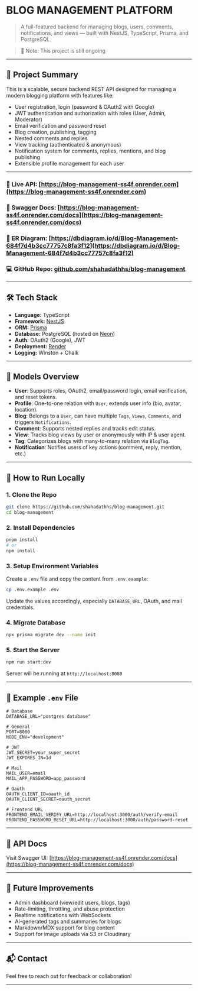 # BLOG MANAGEMENT PLATFORM

> A full-featured backend for managing blogs, users, comments, notifications, and views — built with NestJS, TypeScript, Prisma, and PostgreSQL.

> 🚧 Note: This project is still ongoing

---

## 📌 Project Summary

This is a scalable, secure backend REST API designed for managing a modern blogging platform with features like:

- User registration, login (password & OAuth2 with Google)
- JWT authentication and authorization with roles (User, Admin, Moderator)
- Email verification and password reset
- Blog creation, publishing, tagging
- Nested comments and replies
- View tracking (authenticated & anonymous)
- Notification system for comments, replies, mentions, and blog publishing
- Extensible profile management for each user

---

### 🔗 Live API: [https://blog-management-ss4f.onrender.com](https://blog-management-ss4f.onrender.com)

### 📘 Swagger Docs: [https://blog-management-ss4f.onrender.com/docs](https://blog-management-ss4f.onrender.com/docs)

### 🧩 ER Diagram: [https://dbdiagram.io/d/Blog-Management-684f7d4b3cc77757c8fa3f12](https://dbdiagram.io/d/Blog-Management-684f7d4b3cc77757c8fa3f12)

### 💻 GitHub Repo: [github.com/shahadathhs/blog-management](https://github.com/shahadathhs/blog-management)

---

## 🛠️ Tech Stack

- **Language:** TypeScript
- **Framework:** [NestJS](https://nestjs.com/)
- **ORM:** [Prisma](https://www.prisma.io/)
- **Database:** PostgreSQL (hosted on [Neon](https://neon.tech/))
- **Auth:** OAuth2 (Google), JWT
- **Deployment:** [Render](https://render.com/)
- **Logging:** Winston + Chalk

---

## 🌱 Models Overview

- **User**: Supports roles, OAuth2, email/password login, email verification, and reset tokens.
- **Profile**: One-to-one relation with `User`, extends user info (bio, avatar, location).
- **Blog**: Belongs to a `User`, can have multiple `Tags`, `Views`, `Comments`, and triggers `Notifications`.
- **Comment**: Supports nested replies and tracks edit status.
- **View**: Tracks blog views by user or anonymously with IP & user agent.
- **Tag**: Categorizes blogs with many-to-many relation via `BlogTag`.
- **Notification**: Notifies users of key actions (comment, reply, mention, etc.)

---

## 🚀 How to Run Locally

### 1. Clone the Repo

```bash
git clone https://github.com/shahadathhs/blog-management.git
cd blog-management
```



### 2. Install Dependencies

```bash
pnpm install
# or
npm install
```

### 3. Setup Environment Variables

Create a `.env` file and copy the content from `.env.example`:

```bash
cp .env.example .env
```

Update the values accordingly, especially `DATABASE_URL`, OAuth, and mail credentials.

### 4. Migrate Database

```bash
npx prisma migrate dev --name init
```

### 5. Start the Server

```bash
npm run start:dev
```

Server will be running at `http://localhost:8080`

---

## 🔐 Example `.env` File

```env
# Database
DATABASE_URL="postgres database"

# General
PORT=8080
NODE_ENV="development"

# JWT
JWT_SECRET=your_super_secret
JWT_EXPIRES_IN=1d

# Mail
MAIL_USER=email
MAIL_APP_PASSWORD=app_password

# Oauth
OAUTH_CLIENT_ID=oauth_id
OAUTH_CLIENT_SECRET=oauth_secret

# Frontend URL
FRONTEND_EMAIL_VERIFY_URL=http://localhost:3000/auth/verify-email
FRONTEND_PASSWORD_RESET_URL=http://localhost:3000/auth/password-reset
```

---

## 📄 API Docs

Visit Swagger UI: [https://blog-management-ss4f.onrender.com/docs](https://blog-management-ss4f.onrender.com/docs)

---

## 🧠 Future Improvements

- Admin dashboard (view/edit users, blogs, tags)
- Rate-limiting, throttling, and abuse protection
- Realtime notifications with WebSockets
- AI-generated tags and summaries for blogs
- Markdown/MDX support for blog content
- Support for image uploads via S3 or Cloudinary

---

## 📬 Contact

Feel free to reach out for feedback or collaboration!

---


